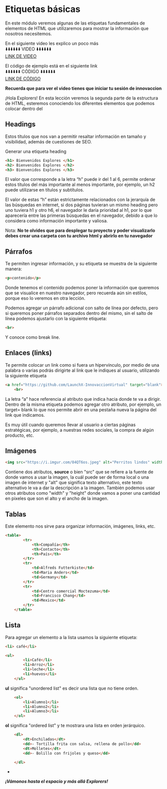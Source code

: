 # Etiquetas básicas

En este módulo veremos algunas de las etiquetas fundamentales de elementos de HTML que utilizaremos para mostrar la información que nosotros necesitemos.

En el siguiente video les explico un poco más<br>
⬇️⬇️⬇️⬇️⬇️⬇️ VIDEO ⬇️⬇️⬇️⬇️⬇️⬇️<br>
[LINK DE VIDEO](https://web.microsoftstream.com/video/c73b37ee-1522-4773-85ef-a20ae99b7012)

El código de ejemplo está en el siguiente link<br>
⬇️⬇️⬇️⬇️⬇️⬇️ CÓDIGO ⬇️⬇️⬇️⬇️⬇️⬇️<br>
[LINK DE CÓDIGO](../programas/1.-etiquetasBasicas.html)


**Recuerda que para ver el video tienes que iniciar tu sesión de innovaccion**

¡Hola Explorers! En esta lección veremos la segunda parte de la estructura de HTML, esteremos conociendo los diferentes elementos que podemos colocar dentro del <body> 

## Headings
Estos títulos que nos van a permitir resaltar información en tamaño y visibilidad, además de cuestiones de SEO.  

Generar una etiqueta heading 
~~~html
<h1> Bienvenidos Explores </h1>
<h2> Bienvenidos Explores </h2>
<h3> Bienvenidos Explores </h3>
~~~

El valor que corresponde a la letra “h” puede ir del 1 al 6, permite ordenar estos títulos del más importante al menos importante, por ejemplo, un h2 puede utilizarse en títulos y subtítulos.

El valor de estas “h” están estrictamente relacionados con la jerarquía de las búsquedas en internet, si dos páginas tuvieran un mismo heading pero uno tuviera h1 y otro h6, el navegador le daría prioridad al h1, por lo que aparecería entre las primeras búsquedas en el navegador, debido a que lo considera como información importante y valiosa. 


Nota: **No te olvides que para desplegar tu proyecto y poder visualizarlo debes crear una carpeta con tu archivo html y abrirlo en tu navegador**

## Párrafos 
Te permiten ingresar información, y su etiqueta se muestra de la siguiente manera: 
~~~html
<p>contenido</p> 
~~~

Donde tenemos el contenido podemos poner la información que queremos que se visualice en nuestro navegador, pero recuerda aún sin estilos, porque eso lo veremos en otra lección. 

Podemos agregar un párrafo adicional con salto de línea por defecto, pero si queremos poner párrafos separados dentro del mismo, sin el salto de línea podemos ajustarlo con la siguiente etiqueta:
~~~html
<br>
~~~ 
Y conoce como break line. 

## Enlaces (links)
Te permite colocar un link como si fuera un hipervínculo, por medio de una palabra o varias podrás dirigirte al link que le indiques al usuario, utilizando la siguiente etiqueta 
~~~html
<a href="https://github.com/LaunchX-InnovaccionVirtual" target="blank">Link a LaunchX</a>
    <br>
~~~
La letra “a” hace referencia al atributo que indica hacia donde te va a dirigir. 
Dentro de la misma etiqueta podemos agregar otro atributo, por ejemplo, un target= blank lo que nos permite abrir en una pestaña nueva la página del link que indicamos. 

Es muy útil cuando queremos llevar al usuario a ciertas páginas estratégicas, por ejemplo, a nuestras redes sociales, la compra de algún producto, etc. 

## Imágenes 
~~~html
<img src="https://i.imgur.com/84QT6os.jpeg" alt="Perritos lindos" width="350px" height="350px">
~~~

Contiene dos atributos, **source** o bien "src" que se refiere a la fuente de donde vamos a usar la imagen, la cuál puede ser de forma local o una imagen de internet  y "alt" que significa texto alternativo, este texto alternativo le va a dar la descripción a la imagen. 
También podemos usar otros atributos como "width" y "height"  donde vamos a poner una cantidad en pixeles que son el alto y el ancho de la imagen. 

## Tablas 
Este elemento nos sirve para organizar información, imágenes, links, etc.
~~~html
<table>
        <tr>
            <th>Compañía</th>
            <th>Contacto</th>
            <th>País</th>
        </tr>
        <tr>
            <td>Alfreds Futterkiste</td>
            <td>Maria Anders</td>
            <td>Germany</td>
        </tr>
        <tr>
            <td>Centro comercial Moctezuma</td>
            <td>Francisco Chang</td>
            <td>Mexico</td>
        </tr>
    </table>
~~~

## Lista
Para agregar un elemento a la lista usamos la siguiente etiqueta: 
~~~html
<li> café</li>
~~~
 
~~~html
<ul>
        <li>Café</li>
        <li>Arroz</li>
        <li>leche</li>
        <li>huevos</li>
    </ul>
~~~

**ul** significa "unordered list" es decir una lista que no tiene orden. 

~~~html 
    <ol>
        <li>Alumno1</li>
        <li>Alumno2</li>
        <li>Alumno3</li>
    </ol>
~~~

**ol** significa "ordered list" y te mostrara una lista en orden jerárquico. 

~~~html
    <dl>
        <dt>Enchiladas</dt>
        <dd>- Tortilla frita con salsa, rellena de pollo</dd>
        <dt>Molletes</dt>
        <dd>- Bolillo con frijoles y queso</dd>

    </dl>
~~~
-


***¡Vámonos hasta el espacio y más allá Explorers!***

